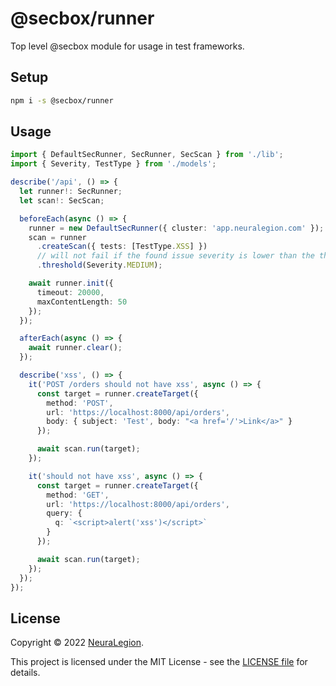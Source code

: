 # @secbox/runner

Top level @secbox module for usage in test frameworks.

## Setup

```bash
npm i -s @secbox/runner
```

## Usage

```ts
import { DefaultSecRunner, SecRunner, SecScan } from './lib';
import { Severity, TestType } from './models';

describe('/api', () => {
  let runner!: SecRunner;
  let scan!: SecScan;

  beforeEach(async () => {
    runner = new DefaultSecRunner({ cluster: 'app.neuralegion.com' });
    scan = runner
      .createScan({ tests: [TestType.XSS] })
      // will not fail if the found issue severity is lower than the threshold
      .threshold(Severity.MEDIUM);

    await runner.init({
      timeout: 20000,
      maxContentLength: 50
    });
  });

  afterEach(async () => {
    await runner.clear();
  });

  describe('xss', () => {
    it('POST /orders should not have xss', async () => {
      const target = runner.createTarget({
        method: 'POST',
        url: 'https://localhost:8000/api/orders',
        body: { subject: 'Test', body: "<a href='/'>Link</a>" }
      });

      await scan.run(target);
    });

    it('should not have xss', async () => {
      const target = runner.createTarget({
        method: 'GET',
        url: 'https://localhost:8000/api/orders',
        query: {
          q: `<script>alert('xss')</script>`
        }
      });

      await scan.run(target);
    });
  });
});
```

## License

Copyright © 2022 [NeuraLegion](https://github.com/NeuraLegion).

This project is licensed under the MIT License - see the [LICENSE file](LICENSE) for details.
